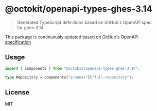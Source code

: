 # @octokit/openapi-types-ghes-3.14

> Generated TypeScript definitions based on GitHub's OpenAPI spec for ghes-3.14

This package is continuously updated based on [GitHub's OpenAPI specification](https://github.com/github/rest-api-description/)

## Usage

```ts
import { components } from "@octokit/openapi-types-ghes-3.14";

type Repository = components["schemas"]["full-repository"];
```

## License

[MIT](LICENSE)
